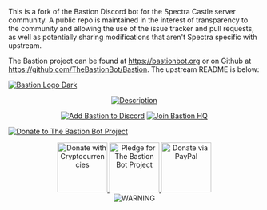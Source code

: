 This is a fork of the Bastion Discord bot for the Spectra Castle server community. A public repo is maintained in the interest of transparency to the community and allowing the use of the issue tracker and pull requests, as well as potentially sharing modifications that aren't Spectra specific with upstream.

The Bastion project can be found at https://bastionbot.org or on Github at https://github.com/TheBastionBot/Bastion. The upstream README is below:

[![Bastion Logo Dark](https://resources.bastionbot.org/logos/Bastion_Logotype_CD.png)](https://bastionbot.org 'The Bastion Bot')

<div align='center'>

[![Description](https://i.imgur.com/ZzNUzIg.png)](https://bastion.traction.one/commands 'Bastion Commands')

</div>

<div align='center'>

[![Add Bastion to Discord](https://i.imgur.com/RMXPGk9.png)](https://bastion.traction.one/add 'Add Bastion to Discord')
[![Join Bastion HQ](https://i.imgur.com/RiwFUY6.png)](https://discord.gg/fzx8fkt 'Join Bastion HQ')

</div>

<div alight='center'>

[![Donate to The Bastion Bot Project](https://i.imgur.com/0vm6T8t.png)](https://bastion.traction.one/donate 'Support the development of The Bastion Bot Project')

</div>

<div align='center'>

<a href="https://commerce.coinbase.com/checkout/ff8b08ec-5d39-4910-89cd-8267cd5c3c54" title="Donate with Cryptocurrencies">
<img src="https://i.imgur.com/LbIdL4A.jpg" alt="Donate with Cryptocurrencies" height="100" />
</a>
<a href="https://www.patreon.com/bastionbot" title="Pledge for The Bastion Bot Project">
<img src="https://i.imgur.com/NBMyXjO.jpg" alt="Pledge for The Bastion Bot Project" height="100" />
</a>
<a href="https://paypal.me/snkrsnkampa" title="Donate via PayPal">
<img src="https://i.imgur.com/Dyfpicq.jpg" alt="Donate via PayPal" height="100" />
</a>

</div>

<div align='center'>

  <img src="https://i.imgur.com/4C23V1d.png" alt="WARNING" />

</div>
